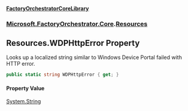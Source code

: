 #### [FactoryOrchestratorCoreLibrary](./FactoryOrchestratorCoreLibrary.md 'FactoryOrchestratorCoreLibrary')
### [Microsoft.FactoryOrchestrator.Core](./Microsoft-FactoryOrchestrator-Core.md 'Microsoft.FactoryOrchestrator.Core').[Resources](./Microsoft-FactoryOrchestrator-Core-Resources.md 'Microsoft.FactoryOrchestrator.Core.Resources')
## Resources.WDPHttpError Property
Looks up a localized string similar to Windows Device Portal failed with HTTP error.  
```csharp
public static string WDPHttpError { get; }
```
#### Property Value
[System.String](https://docs.microsoft.com/en-us/dotnet/api/System.String 'System.String')  
